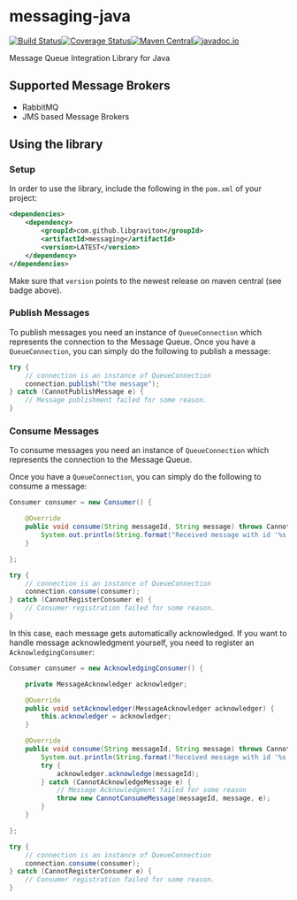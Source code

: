 # messaging-java
[![Build Status](https://travis-ci.org/libgraviton/messaging-java.svg?branch=develop)](https://travis-ci.org/libgraviton/messaging-java)[![Coverage Status](https://coveralls.io/repos/libgraviton/messaging-java/badge.svg?branch=develop&service=github)](https://coveralls.io/github/libgraviton/messaging-java?branch=develop)[![Maven Central](https://maven-badges.herokuapp.com/maven-central/com.github.libgraviton/messaging/badge.svg)](https://maven-badges.herokuapp.com/maven-central/com.github.libgraviton/messaging)[![javadoc.io](https://javadocio-badges.herokuapp.com/com.github.libgraviton/messaging/badge.svg)](https://javadocio-badges.herokuapp.com/com.github.libgraviton/messaging) 


Message Queue Integration Library for Java

## Supported Message Brokers

* RabbitMQ
* JMS based Message Brokers


## Using the library

### Setup

In order to use the library, include the following in the `pom.xml` of your project:

```xml
<dependencies>
	<dependency>
		<groupId>com.github.libgraviton</groupId>
		<artifactId>messaging</artifactId>
		<version>LATEST</version>
	</dependency>
</dependencies>
```

Make sure that `version` points to the newest release on maven central (see badge above).

### Publish Messages

To publish messages you need an instance of `QueueConnection` which represents the connection to the Message Queue.
Once you have a `QueueConnection`, you can simply do the following to publish a message:
```java
try {
    // connection is an instance of QueueConnection
    connection.publish("the message");
} catch (CannotPublishMessage e) {
    // Message publishment failed for some reason.
}
```

### Consume Messages
To consume messages you need an instance of `QueueConnection` which represents the connection to the Message Queue.

Once you have a `QueueConnection`, you can simply do the following to consume a message:
```java
Consumer consumer = new Consumer() {

    @Override
    public void consume(String messageId, String message) throws CannotConsumeMessage {
        System.out.println(String.format("Received message with id '%s': '%s'", messageId, message));
    }

};

try {
    // connection is an instance of QueueConnection
    connection.consume(consumer);
} catch (CannotRegisterConsumer e) {
    // Consumer registration failed for some reason.
}
```

In this case, each message gets automatically acknowledged. If you want to handle message acknowledgment yourself, you need to register an `AcknowledgingConsumer`:
```java
Consumer consumer = new AcknowledgingConsumer() {

    private MessageAcknowledger acknowledger;

    @Override
    public void setAcknowledger(MessageAcknowledger acknowledger) {
        this.acknowledger = acknowledger;
    }

    @Override
    public void consume(String messageId, String message) throws CannotConsumeMessage {
        System.out.println(String.format("Received message with id '%s': '%s'", messageId, message));
        try {
            acknowledger.acknowledge(messageId);
        } catch (CannotAcknowledgeMessage e) {
            // Message Acknowledgment failed for some reason
            throw new CannotConsumeMessage(messageId, message, e);
        }
    }

};

try {
    // connection is an instance of QueueConnection
    connection.consume(consumer);
} catch (CannotRegisterConsumer e) {
    // Consumer registration failed for some reason.
}
```
